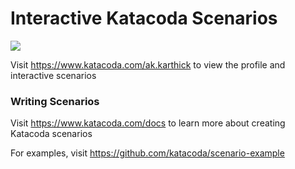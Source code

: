 # Interactive Katacoda Scenarios

[![](http://shields.katacoda.com/katacoda/ak.karthick/count.svg)](https://www.katacoda.com/ak.karthick "Get your profile on Katacoda.com")

Visit https://www.katacoda.com/ak.karthick to view the profile and interactive scenarios

### Writing Scenarios
Visit https://www.katacoda.com/docs to learn more about creating Katacoda scenarios

For examples, visit https://github.com/katacoda/scenario-example

